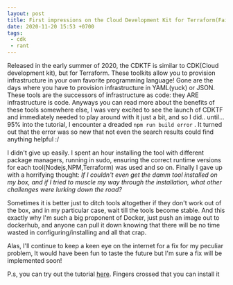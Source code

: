 ```yaml
---
layout: post
title: First impressions on the Cloud Development Kit for Terraform(Failure)
date: 2020-11-20 15:53 +0700
tags:
 - cdk 
 - rant  
---
```

   Released in the early summer of 2020, the CDKTF is similar to CDK(Cloud development kit), but for Terraform. These toolkits allow you to provision infrastructure in your own favorite programming language! Gone are the days where you have to provision infrastructure in YAML(yuck) or JSON. These tools are the successors of infrastructure as code: they ARE infrastructure is code. Anyways you can read more about the benefits of these tools somewhere else, I was very excited to see the launch of CDKTF and immediately needed to play around with it just a bit, and so I did.. until... 95% into the tutorial, I encounter a dreaded `npm run build error` . It turned out that the error was so new that not even the search results could find anything helpful :/


I didn't give up easily. I spent an hour installing the tool with different package managers, running in sudo, ensuring the correct runtime versions for each tool(Nodejs,NPM,Terraform) was used and so on. Finally I gave up with a horrifying thought: *If I couldn't even get the damm tool installed on my box, and if I tried to muscle my way through the installation, what other challenges were lurking down the road?*

Sometimes it is better just to ditch tools altogether if they don't work out of the box, and in my particular case, wait till the tools become stable. And this exactly why I'm such a big proponent of Docker, just push an image out to dockerhub, and anyone can pull it down knowing that there will be no time wasted in configuring/installing and all that crap. 
 
Alas, I'll continue to keep a keen eye on the internet for a fix for my peculiar problem, It would have been fun to taste the future but I'm sure a fix will be implemented soon! 


P.s, you can try out the tutorial [here](https://learn.hashicorp.com/tutorials/terraform/cdktf-install). 
Fingers crossed that you can install it


